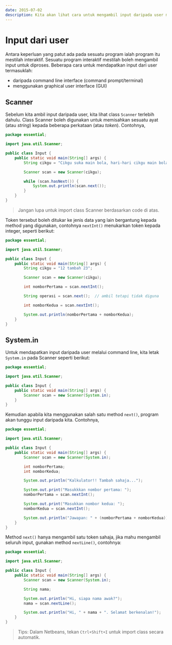 ```yaml
---
date: 2015-07-02
description: Kita akan lihat cara untuk mengambil input daripada user menggunakan command line untuk menghasilkan program interaktif. Class Scanner digunakan untuk ini.
---
```


# Input dari user

Antara keperluan yang patut ada pada sesuatu program ialah program itu
mestilah interaktif. Sesuatu program interaktif mestilah boleh mengambil
input untuk diproses. Beberapa cara untuk mendapatkan input dari user
termasuklah:

-   daripada command line interface (command prompt/terminal)
-   menggunakan graphical user interface (GUI)

## Scanner

Sebelum kita ambil input daripada user, kita lihat class `Scanner` terlebih
dahulu. Class Scanner boleh digunakan untuk memisahkan sesuatu ayat
(atau _string_) kepada beberapa perkataan (atau _token_). Contohnya,

```java
package essential;

import java.util.Scanner;

public class Input {
    public static void main(String[] args) {
        String cikgu = "Cikgu suka main bola, hari-hari cikgu main bola";

        Scanner scan = new Scanner(cikgu);

        while (scan.hasNext()) {
            System.out.println(scan.next());
        }
    }
}
```

> Jangan lupa untuk import class Scanner berdasarkan code di atas.

Token tersebut boleh ditukar ke jenis data yang lain bergantung kepada
method yang digunakan, contohnya `nextInt()` menukarkan token kepada
integer, seperti berikut:

```java
package essential;

import java.util.Scanner;

public class Input {
    public static void main(String[] args) {
        String cikgu = "12 tambah 23";

        Scanner scan = new Scanner(cikgu);

        int nomborPertama = scan.nextInt();

        String operasi = scan.next();  // ambil tetapi tidak diguna

        int nomborKedua = scan.nextInt();

        System.out.println(nomborPertama + nomborKedua);
    }
}
```

## System.in

Untuk mendapatkan input daripada user melalui command line, kita letak
`System.in` pada Scanner seperti berikut:

```java
package essential;

import java.util.Scanner;

public class Input {
    public static void main(String[] args) {
        Scanner scan = new Scanner(System.in);
    }
}
```

Kemudian apabila kita menggunakan salah satu method `next()`, program
akan tunggu input daripada kita. Contohnya,

```java
package essential;

import java.util.Scanner;

public class Input {
    public static void main(String[] args) {
        Scanner scan = new Scanner(System.in);

        int nomborPertama;
        int nomborKedua;

        System.out.println("Kalkulator!! Tambah sahaja...");

        System.out.print("Masukkkan nombor pertama: ");
        nomborPertama = scan.nextInt();

        System.out.print("Masukkan nombor kedua: ");
        nomborKedua = scan.nextInt();

        System.out.println("Jawapan: " + (nomborPertama + nomborKedua));
    }
}
```

Method `next()` hanya mengambil satu token sahaja, jika mahu mengambil
seluruh input, gunakan method `nextLine()`, contohnya:

```java
package essential;

import java.util.Scanner;

public class Input {
    public static void main(String[] args) {
        Scanner scan = new Scanner(System.in);

        String nama;

        System.out.println("Hi, siapa nama awak?");
        nama = scan.nextLine();

        System.out.println("Hi, " + nama + ". Selamat berkenalan!");
    }
}
```

> Tips: Dalam Netbeans, tekan `Ctrl+Shift+I` untuk import class secara
> automatik.
